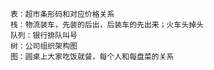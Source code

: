 >   

        表：超市条形码和对应价格关系
        栈：物流装车，先装的后出，后装车的先出来；火车头掉头
        队列：银行排队叫号
        树：公司组织架构图
        图：圆桌上大家吃饭就餐，每个人和每盘菜的关系

